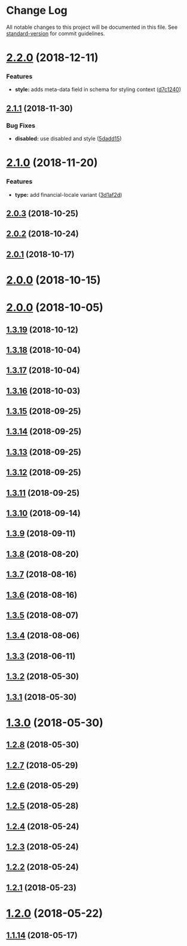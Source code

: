 # Change Log

All notable changes to this project will be documented in this file. See [standard-version](https://github.com/conventional-changelog/standard-version) for commit guidelines.

<a name="2.2.0"></a>
# [2.2.0](https://github.com/olange/data-scalars/compare/v2.1.1...v2.2.0) (2018-12-11)


### Features

* **style:** adds meta-data field in schema for styling context ([d7c1240](https://github.com/olange/data-scalars/commit/d7c1240))



<a name="2.1.1"></a>
## [2.1.1](https://github.com/olange/data-scalars/compare/v2.1.0...v2.1.1) (2018-11-30)


### Bug Fixes

* **disabled:** use disabled and style ([5dadd15](https://github.com/olange/data-scalars/commit/5dadd15))



<a name="2.1.0"></a>
# [2.1.0](https://github.com/olange/data-scalars/compare/v2.0.3...v2.1.0) (2018-11-20)


### Features

* **type:** add financial-locale variant ([3d1af2d](https://github.com/olange/data-scalars/commit/3d1af2d))



<a name="2.0.3"></a>
## [2.0.3](https://github.com/olange/data-scalars/compare/v2.0.2...v2.0.3) (2018-10-25)



<a name="2.0.2"></a>
## [2.0.2](https://github.com/olange/data-scalars/compare/v2.0.1...v2.0.2) (2018-10-24)



<a name="2.0.1"></a>
## [2.0.1](https://github.com/olange/data-scalars/compare/v2.0.0...v2.0.1) (2018-10-17)



<a name="2.0.0"></a>
# [2.0.0](https://github.com/olange/data-scalars/compare/v1.3.19...v2.0.0) (2018-10-15)



<a name="2.0.0"></a>
# [2.0.0](https://github.com/olange/data-scalars/compare/v1.3.18...v2.0.0) (2018-10-05)



<a name="1.3.19"></a>
## [1.3.19](https://github.com/olange/data-scalars/compare/v1.3.18...v1.3.19) (2018-10-12)



<a name="1.3.18"></a>
## [1.3.18](https://github.com/olange/data-scalars/compare/v1.3.17...v1.3.18) (2018-10-04)



<a name="1.3.17"></a>
## [1.3.17](https://github.com/olange/data-scalars/compare/v1.3.16...v1.3.17) (2018-10-04)



<a name="1.3.16"></a>
## [1.3.16](https://github.com/olange/data-scalars/compare/v1.3.15...v1.3.16) (2018-10-03)



<a name="1.3.15"></a>
## [1.3.15](https://github.com/olange/data-scalars/compare/v1.3.14...v1.3.15) (2018-09-25)



<a name="1.3.14"></a>
## [1.3.14](https://github.com/olange/data-scalars/compare/v1.3.13...v1.3.14) (2018-09-25)



<a name="1.3.13"></a>
## [1.3.13](https://github.com/olange/data-scalars/compare/v1.3.12...v1.3.13) (2018-09-25)



<a name="1.3.12"></a>
## [1.3.12](https://github.com/olange/data-scalars/compare/v1.3.11...v1.3.12) (2018-09-25)



<a name="1.3.11"></a>
## [1.3.11](https://github.com/olange/data-scalars/compare/v1.3.10...v1.3.11) (2018-09-25)



<a name="1.3.10"></a>
## [1.3.10](https://github.com/olange/data-scalars/compare/v1.3.9...v1.3.10) (2018-09-14)



<a name="1.3.9"></a>
## [1.3.9](https://github.com/olange/data-scalars/compare/v1.3.8...v1.3.9) (2018-09-11)



<a name="1.3.8"></a>
## [1.3.8](https://github.com/olange/data-scalars/compare/v1.3.7...v1.3.8) (2018-08-20)



<a name="1.3.7"></a>
## [1.3.7](https://github.com/olange/data-scalars/compare/v1.3.6...v1.3.7) (2018-08-16)



<a name="1.3.6"></a>
## [1.3.6](https://github.com/olange/data-scalars/compare/v1.3.5...v1.3.6) (2018-08-16)



<a name="1.3.5"></a>
## [1.3.5](https://github.com/olange/data-scalars/compare/v1.3.4...v1.3.5) (2018-08-07)



<a name="1.3.4"></a>
## [1.3.4](https://github.com/olange/data-scalars/compare/v1.3.3...v1.3.4) (2018-08-06)



<a name="1.3.3"></a>
## [1.3.3](https://github.com/olange/data-scalars/compare/v1.3.2...v1.3.3) (2018-06-11)



<a name="1.3.2"></a>
## [1.3.2](https://github.com/olange/data-scalars/compare/v1.3.1...v1.3.2) (2018-05-30)



<a name="1.3.1"></a>
## [1.3.1](https://github.com/olange/data-scalars/compare/v1.3.0...v1.3.1) (2018-05-30)



<a name="1.3.0"></a>
# [1.3.0](https://github.com/olange/data-scalars/compare/v1.2.8...v1.3.0) (2018-05-30)



<a name="1.2.8"></a>
## [1.2.8](https://github.com/olange/data-scalars/compare/v1.2.7...v1.2.8) (2018-05-30)



<a name="1.2.7"></a>
## [1.2.7](https://github.com/olange/data-scalars/compare/v1.2.6...v1.2.7) (2018-05-29)



<a name="1.2.6"></a>
## [1.2.6](https://github.com/olange/data-scalars/compare/v1.2.5...v1.2.6) (2018-05-29)



<a name="1.2.5"></a>
## [1.2.5](https://github.com/olange/data-scalars/compare/v1.2.4...v1.2.5) (2018-05-28)



<a name="1.2.4"></a>
## [1.2.4](https://github.com/olange/data-scalars/compare/v1.2.3...v1.2.4) (2018-05-24)



<a name="1.2.3"></a>
## [1.2.3](https://github.com/olange/data-scalars/compare/v1.2.2...v1.2.3) (2018-05-24)



<a name="1.2.2"></a>
## [1.2.2](https://github.com/olange/data-scalars/compare/v1.2.1...v1.2.2) (2018-05-24)



<a name="1.2.1"></a>
## [1.2.1](https://github.com/olange/data-scalars/compare/v1.2.0...v1.2.1) (2018-05-23)



<a name="1.2.0"></a>
# [1.2.0](https://github.com/olange/data-scalars/compare/v1.1.14...v1.2.0) (2018-05-22)




<a name="1.1.14"></a>
## [1.1.14](https://github.com/olange/data-scalars/compare/v1.1.13...v1.1.14) (2018-05-17)
